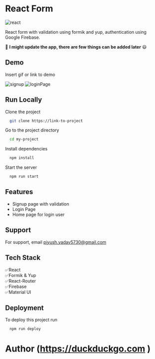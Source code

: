 
# React Form
![react](https://github.com/pyadav40/Firebase-FormAuthentication/assets/109465963/1bbb8d1b-83b8-42c7-bc8d-fa57f8d9d813)


React form with validation using formik and yup, authentication using Google Firebase.

:wrench:  **I might update the app, there are few things can be added later**  :smiley:


## Demo

Insert gif or link to demo

![signup](https://github.com/pyadav40/Firebase-FormAuthentication/assets/109465963/d5f47819-ed72-48be-938f-e80c8aa58121)
![loginPage](https://github.com/pyadav40/Firebase-FormAuthentication/assets/109465963/93c2919e-89aa-43e5-b9fd-16d11c69cceb)

## Run Locally

Clone the project

```bash
  git clone https://link-to-project
```

Go to the project directory

```bash
  cd my-project
```

Install dependencies

```bash
  npm install
```

Start the server

```bash
  npm run start
```



## Features

- Signup page with validation
- Login Page 
- Home page for login user
 


## Support

For support, email piyush.yadav5730@gmail.com  


## Tech Stack

 :white_check_mark:React <br>
 :white_check_mark:Formik & Yup<br>
 :white_check_mark:React-Router<br>
 :white_check_mark:Firebase<br>
 :white_check_mark:Material UI
 




## Deployment

To deploy this project run

```bash
  npm run deploy
```

# Author (https://duckduckgo.com )


